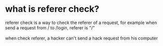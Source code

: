 # what is referer check?
referer check is a way to check the referer of a request, for example when send a request from / to /login, referer is "/"<br /><br />
when check referer, a hacker can't send a hack request from his computer
